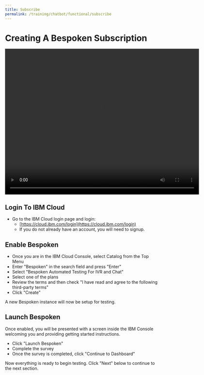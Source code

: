 ```yaml
---
title: Subscribe
permalink: /training/chatbot/functional/subscribe
---
```

# Creating A Bespoken Subscription
<video width="640" height="480" controls >
  <!--<source src='/assets/videos/Dashboard-IVR-IBM.mp4' alt="foo"  type="video/mp4">-->
  <source src='https://bespoken-random.s3.amazonaws.com/Bespoken_Dashboard_Watson_Chatbot.mp4#t=8' alt="Bespoken Chatbot Demo Video"  type="video/mp4">
</video>

## Login To IBM Cloud
* Go to the IBM Cloud login page and login:  
  * [https://cloud.ibm.com/login](https://cloud.ibm.com/login)
  * If you do not already have an account, you will need to signup.

## Enable Bespoken
* Once you are in the IBM Cloud Console, select Catalog from the Top Menu
* Enter "Bespoken" in the search field and press "Enter"
* Select "Bespoken Automated Testing For IVR and Chat"
* Select one of the plans
* Review the terms and then check "I have read and agree to the following third-party terms"
* Click "Create"

A new Bespoken instance will now be setup for testing.

## Launch Bespoken
Once enabled, you will be presented with a screen inside the IBM Console welcoming you and providing getting started instructions.
* Click "Launch Bespoken"
* Complete the survey
* Once the survey is completed, click "Continue to Dashboard"

Now everything is ready to begin testing. Click "Next" below to continue to the next section.
